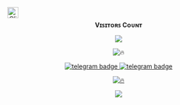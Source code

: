<div align="center">

<a href="https://www.buymeacoffee.com/clintonabraham" class="padded"><img height="30" style="border:0px;height:25px;" align="left" alt="Clintonabraham" src="https://az743702.vo.msecnd.net/cdn/kofi3.png?v=0"/></a>

</div>

<br><p align="center"><b>Vɪꜱɪᴛᴏʀꜱ Cᴏᴜɴᴛ</b></p>  
<p align="center"><img align="center" src="https://profile-counter.glitch.me/{VysakhTG}/count.svg"/></p> 

<div align="center">

![🔥](https://github-readme-stats.vercel.app/api/top-langs/?username=VysakhTG&theme=github_dark&custom_title=ــــــــــــــــــہہـ٨ـہہـ٨ـﮩـــ&layout=compact&hide_border=false)  

</div>

<p align="center">
   <a href="https://telegram.dog/VysakhTG><img src="https://img.shields.io/badge/Vʏsᴀᴋʜ ᡧ-30302f?style=flat&logo=telegram" alt="telegram badge"/>
   <a href="https://telegram.dog/Space_x_bots"><img src="https://img.shields.io/badge/Sᴘᴀᴄᴇ ✗ ʙᴏᴛꜱ-30302f?style=flat&logo=telegram" alt="telegram badge"/>
   <a href="https://telegram.dog/sources_codes"><img src="https://img.shields.io/badge/Sᴏᴜʀᴄᴇ ᴄᴏᴅᴇꜱ-30302f?style=flat&logo=telegram" alt="telegram badge"/>
</p>

<div align="center">

![🔥](https://github-readme-stats.vercel.app/api?username=VysakhTG&show=prs&count_private=true&custom_title=ــــــــــــــــــہہـ٨ـہہـ٨ـﮩـــ&show_icons=true&include_all_commits=true&title_color=fff&icon_color=79ff97&text_color=9f9f9f&bg_color=151515&hide_border=true)

</div>

<p align="center">
<a href="https://github.com/VysakhTG">
<img src="https://github-readme-streak-stats.herokuapp.com/?user=VysakhTG#version3"/>
</a>
</p>


